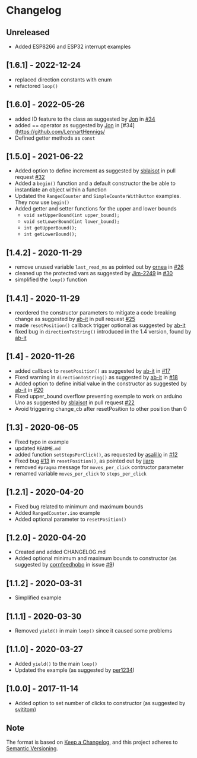 # Changelog

## Unreleased

- Added ESP8266 and ESP32 interrupt examples

## [1.6.1] - 2022-12-24

- replaced direction constants with enum
- refactored `loop()`

## [1.6.0] - 2022-05-26

- added ID feature to the class as suggested by [Jon](https://github.com/mscreations) in [#34](https://github.com/LennartHennigs/ESPRotary/pull/34)
- added == operator as suggested by [Jon](https://github.com/mscreations) in [#34](<https://github.com/LennartHennigs/>
- Defined getter methods as ```const```

## [1.5.0] - 2021-06-22

- Added option to define increment as suggested by [sblaisot](https://github.com/sblaisot) in pull request [#32](https://github.com/LennartHennigs/ESPRotary/pull/32)
- Added a `begin()` function and a default constructor the be able to instantiate an object within a function
- Updated the `RangedCounter` and `SimpleCounterWithButton` examples. They now use `begin()`
- Added getter and setter functions for the upper and lower bounds
  - ```void setUpperBound(int upper_bound);```
  - ```void setLowerBound(int lower_bound);```
  - ```int getUpperBound();```
  - ```int getLowerBound();```

## [1.4.2] - 2020-11-29

- remove unused variable `last_read_ms` as pointed out by [ornea](https://github.com/ornea) in [#26](https://github.com/LennartHennigs/ESPRotary/issues/26)
- cleaned up the protected vars as suggested by [Jim-2249](https://github.com/Jim-2249) in [#30](https://github.com/LennartHennigs/ESPRotary/issues/30)
- simplified the `loop()` function

## [1.4.1] - 2020-11-29

- reordered the constructor parameters to mitigate a code breaking change as suggested by [ab-it](https://github.com/ab-it) in pull request [#25](https://github.com/LennartHennigs/ESPRotary/pull/25)
- made ```resetPosition()``` callback trigger optional as suggested by [ab-it](https://github.com/ab-it)
- fixed bug in ```directionToString()``` introduced in the 1.4 version, found by [ab-it](https://github.com/ab-it)

## [1.4] - 2020-11-26

- added callback to ```resetPosition()``` as suggested by [ab-it](https://github.com/ab-it) in [#17](https://github.com/LennartHennigs/ESPRotary/issues/17)
- Fixed warning in ```directionToString()``` as suggested by [ab-it](https://github.com/ab-it) in [#18](https://github.com/LennartHennigs/ESPRotary/issues/18)
- Added option to define initial value in the constructor as suggested by [ab-it](https://github.com/ab-it) in [#20](https://github.com/LennartHennigs/ESPRotary/issues/20)
- Fixed upper_bound overflow preventing exemple to work on arduino Uno as suggested by [sblaisot](https://github.com/sblaisot) in pull request [#22](https://github.com/LennartHennigs/ESPRotary/pull/22)
- Avoid triggering change_cb after resetPosition to other position than 0

## [1.3] - 2020-06-05

- Fixed typo in example
- updated ```README.md```
- added function ```setStepsPerClick()```, as requested by [asalillo](https://github.com/lasalillo) in [#12](https://github.com/LennartHennigs/ESPRotary/issues/12)
- Fixed bug [#13](https://github.com/LennartHennigs/ESPRotary/issues/13) in ```resetPosition()```, as pointed out by [jjarp](https://github.com/jjarp)
- removed ```#pragma``` message for ```moves_per_click``` contructor parameter
- renamed  variable ```moves_per_click``` to ```steps_per_click```

## [1.2.1] - 2020-04-20

- Fixed bug related to minimum and maximum bounds
- Added ```RangedCounter.ino``` example
- Added optional parameter to  ```resetPosition()```

## [1.2.0] - 2020-04-20

- Created and added CHANGELOG.md
- Added optional minimum and maximum bounds to constructor (as suggested by [cornfeedhobo](https://github.com/cornfeedhobo) in issue [#9](https://github.com/LennartHennigs/ESPRotary/issues/9))

## [1.1.2] - 2020-03-31

- Simplified example

## [1.1.1] - 2020-03-30

- Removed ```yield()``` in main ```loop()``` since it caused some problems

## [1.1.0] - 2020-03-27

- Added ```yield()``` to the main ```loop()```
- Updated the example (as suggested by [per1234](https://github.com/per1234))

## [1.0.0] - 2017-11-14

- Added option to set number of clicks to constructor (as suggested by [svititom](https://github.com/LennartHennigs/ESPRotary/commit/95e86b171e8d1489cd603d493898c5ea516935db))

## Note

The format is based on [Keep a Changelog](https://keepachangelog.com/en/1.0.0/),
and this project adheres to [Semantic Versioning](https://semver.org/spec/v2.0.0.html).
